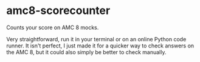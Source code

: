 # amc8-scorecounter
Counts your score on AMC 8 mocks.

Very straightforward, run it in your terminal or on an online Python code runner.
It isn't perfect, I just made it for a quicker way to check answers on the AMC 8, but it could also simply be better to check manually.
